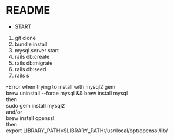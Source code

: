 # README
* START  
1. git clone  
1. bundle install  
1. mysql.server start  
1. rails db:create  
1. rails db:migrate  
1. rails db:seed  
1. rails s  

-Error when trying to install with mysql2 gem  
brew uninstall --force mysql && brew install mysql  
then  
sudo gem install mysql2  
and/or  
brew install openssl  
then  
export LIBRARY_PATH=$LIBRARY_PATH:/usr/local/opt/openssl/lib/  
